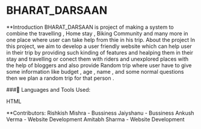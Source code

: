 # BHARAT_DARSAAN

**Introduction
BHARAT_DARSAAN is project of making a system to combine the travelling , Home stay , Biking Community and many more in one place where user can take help from thie in his trip.
About the project
In this project, we aim to develop a user friendly website which can help user in their trip by providing such kinding of features and healping them in their stay and travelling or conect them with riders and unexplored places with the help of bloggers and also provide Random trip where user have to give some information like budget , age , name , and some normal questions then we plan a random trip for that person .

###🚀 Languages and Tools Used:

 HTML     


**Contributors:
Rishkish Mishra - Bussiness
Jaiyshanu - Bussiness
Ankush Verma - Website Development
Amitabh Sharma - Website Development
